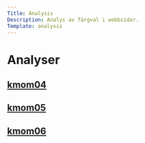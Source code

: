 ```yaml
---
Title: Analysis
Description: Analys av färgval i webbsidor.
Template: analysis
---
```


Analyser
==========================

<div class="kmom04">
    <a href="%base_url%/analysis/kmom04"><h2>kmom04</h2></a>
</div>

<div class="kmom05">
    <a href="%base_url%/analysis/kmom05"><h2>kmom05</h2></a>
</div>

<div class="kmom06">
    <a href="%base_url%/analysis/kmom06"><h2>kmom06</h2></a>
</div>
